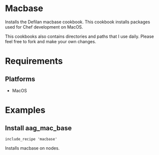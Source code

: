 # Macbase
Installs the Defilan macbase cookbook. This cookbook installs packages used for Chef development on MacOS. 

This cookbooks also contains directories and paths that I use daily. Please feel free to fork and make your own changes. 

# Requirements
## Platforms

* MacOS

# Examples

## Install aag_mac_base
```
include_recipe 'macbase'
```
Installs macbase on nodes.


